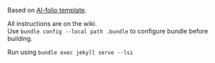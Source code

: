 
Based on [Al-folio template](https://github.com/alshedivat/al-folio/).  

All instructions are on the wiki.  
Use `bundle config --local path .bundle` to configure bundle before building.  

Run using `bundle exec jekyll serve --lsi`